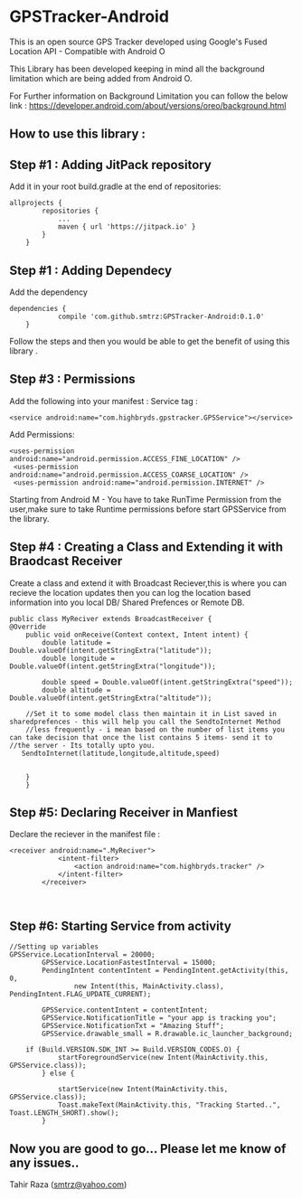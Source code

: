 # GPSTracker-Android
This is an open source GPS Tracker developed using Google's Fused Location API - Compatible with Android O

This Library has been developed keeping in mind all the background limitation which are being added from Android O.

For Further information on Background Limitation you can follow the below link :
https://developer.android.com/about/versions/oreo/background.html

How to use this library :
------------------------
Step #1 : Adding JitPack repository
--------

Add it in your root build.gradle at the end of repositories:
```
allprojects {
		repositories {
			...
			maven { url 'https://jitpack.io' }
		}
	}
```
Step #1 : Adding Dependecy
-------

Add the dependency
```
dependencies {
	        compile 'com.github.smtrz:GPSTracker-Android:0.1.0'
	}
```
Follow the steps and then you would be able to get the benefit of using this library .

Step #3 : Permissions
--------
Add the following into your manifest :
Service tag :
```
<service android:name="com.highbryds.gpstracker.GPSService"></service>
```
Add Permissions:
```
<uses-permission android:name="android.permission.ACCESS_FINE_LOCATION" />
 <uses-permission android:name="android.permission.ACCESS_COARSE_LOCATION" />
 <uses-permission android:name="android.permission.INTERNET" />
```

Starting from Android M  - You have to take RunTime Permission from the user,make sure to take Runtime permissions before start GPSService from the library.

Step #4 : Creating a Class and Extending it with Braodcast Receiver
--------
Create a class and extend it with Broadcast Reciever,this is where you can recieve the location updates then you can log the location based information into you local DB/ Shared Prefences or Remote DB.

```
public class MyReciver extends BroadcastReceiver {
@Override
    public void onReceive(Context context, Intent intent) {
        double latitude = Double.valueOf(intent.getStringExtra("latitude"));
        double longitude = Double.valueOf(intent.getStringExtra("longitude"));
        
        double speed = Double.valueOf(intent.getStringExtra("speed"));
        double altitude = Double.valueOf(intent.getStringExtra("altitude"));
        
    //Set it to some model class then maintain it in List saved in  sharedprefences - this will help you call the SendtoInternet Method
    //less frequently - i mean based on the number of list items you can take decision that once the list contains 5 items- send it to //the server - Its totally upto you.
   SendtoInternet(latitude,longitude,altitude,speed)
         
    
    }
    }
   ``` 
 

 



Step #5: Declaring Receiver in Manfiest
-------
Declare the reciever in the manifest file :
```
<receiver android:name=".MyReciver">
            <intent-filter>
                <action android:name="com.highbryds.tracker" />
            </intent-filter>
        </receiver>
        
        
```
Step #6: Starting Service from activity
-------
```
//Setting up variables
GPSService.LocationInterval = 20000;
        GPSService.LocationFastestInterval = 15000;
        PendingIntent contentIntent = PendingIntent.getActivity(this, 0,
                new Intent(this, MainActivity.class), PendingIntent.FLAG_UPDATE_CURRENT);

        GPSService.contentIntent = contentIntent;
        GPSService.NotificationTitle = "your app is tracking you";
        GPSService.NotificationTxt = "Amazing Stuff";
        GPSService.drawable_small = R.drawable.ic_launcher_background;
        
	if (Build.VERSION.SDK_INT >= Build.VERSION_CODES.O) {
            startForegroundService(new Intent(MainActivity.this, GPSService.class));
        } else {

            startService(new Intent(MainActivity.this, GPSService.class));
            Toast.makeText(MainActivity.this, "Tracking Started..", Toast.LENGTH_SHORT).show();
        }

```

Now you are good to go...
Please let me know of any issues..
--
Tahir Raza
(smtrz@yahoo.com)
